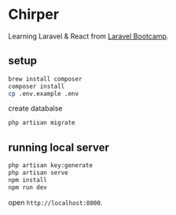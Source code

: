 # Chirper

Learning Laravel & React from [Laravel Bootcamp](https://bootcamp.laravel.com).

## setup

```sh
brew install composer
composer install
cp .env.example .env
```

create databalse

```sh
php artisan migrate
```

## running local server

```sh
php artisan key:generate
php artisan serve
npm install
npm run dev
```

open `http://localhost:8000`.

